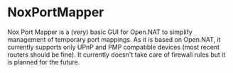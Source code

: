 # NoxPortMapper
Nox Port Mapper is a (very) basic GUI for Open.NAT to simplify management of temporary port mappings.
As it is based on Open.NAT, it currently supports only UPnP and PMP compatible devices (most recent routers should be fine). It currently doesn't take care of firewall rules but it is planned for the future.
